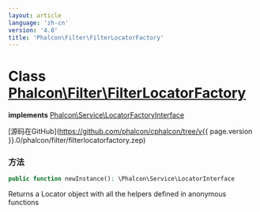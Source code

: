 ```yaml
---
layout: article
language: 'zh-cn'
version: '4.0'
title: 'Phalcon\Filter\FilterLocatorFactory'
---
```

# Class [Phalcon\Filter\FilterLocatorFactory](Phalcon_Filter_FilterLocatorFactory)

**implements** [Phalcon\Service\LocatorFactoryInterface](Phalcon_Service_LocatorFactoryInterface)

[源码在GitHub](https://github.com/phalcon/cphalcon/tree/v{{ page.version }}.0/phalcon/filter/filterlocatorfactory.zep)

### 方法

```php
public function newInstance(): \Phalcon\Service\LocatorInterface
```

Returns a Locator object with all the helpers defined in anonymous functions